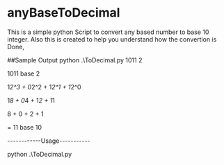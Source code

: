 # anyBaseToDecimal

This is a simple python Script to convert any based number to base 10 integer.
Also this is created to help you understand how the convertion is Done,

##Sample Output
python .\ToDecimal.py 1011 2

1011 base 2

1*2^3 + 0*2^2 + 1*2^1 + 1*2^0

1*8 + 0*4 + 1*2 + 1*1

8 + 0 + 2 + 1

= 11 base 10



------------Usage-----------

 python .\ToDecimal.py <number> <base>
